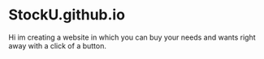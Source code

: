 # StockU.github.io
Hi im creating a website in which you can buy your needs and wants right away with a click of a button. 
